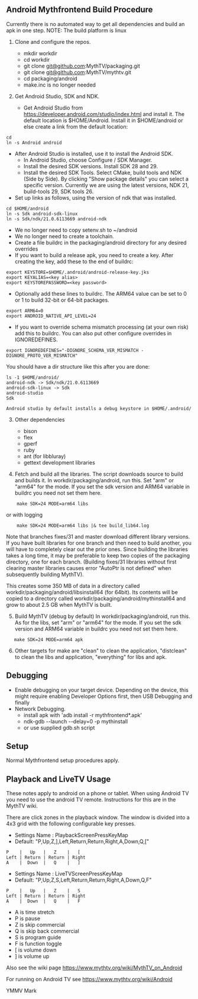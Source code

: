 Android Mythfrontend Build Procedure
------------------------------------

Currently there is no automated way to get all dependencies and build an apk in one step.
NOTE: The build platform is linux

1. Clone and configure the repos.
   * mkdir workdir
   * cd workdir
   * git clone git@github.com:MythTV/packaging.git
   * git clone git@github.com:MythTV/mythtv.git
   * cd packaging/android
   * make.inc is no longer needed

2. Get Android Studio, SDK and NDK.
   * Get Android Studio from https://developer.android.com/studio/index.html
     and install it. The default location is $HOME/Android. Install it in $HOME/android or else create a link from the default location:
     
```
cd
ln -s Android android
```  
   
   * After Android Studio is installed, use it to install the Android SDK.
     * In Android Studio, choose Configure / SDK Manager.
     * Install the desired SDK versions.  Install SDK 28 and 29.
     * Install the desired SDK Tools. Select CMake, build tools and NDK (Side by Side). By clicking "Show package details" you can select a specific version. Currently we are using the latest versions, NDK 21, build-tools 29, SDK tools 26.
   * Set up links as follows, using the version of ndk that was installed.

```
cd $HOME/android
ln -s Sdk android-sdk-linux
ln -s Sdk/ndk/21.0.6113669 android-ndk
```

   * We no longer need to copy setenv.sh to ~/android
   * We no longer need to create a toolchain.
   * Create a file buildrc in the packaging/android directory for any desired overrides
   * If you want to build a release apk, you need to create a key. After creating the key, add these to the end of buildrc:

```
export KEYSTORE=$HOME/.android/android-release-key.jks
export KEYALIAS=<key alias>
export KEYSTOREPASSWORD=<key password>
```

   * Optionally add these lines to buildrc. The ARM64 value can be set to 0 or 1 to build 32-bit or 64-bit packages.

```
export ARM64=0
export ANDROID_NATIVE_API_LEVEL=24
```

   * If you want to override schema mismatch processing (at your own risk)
   add this to buildrc. You can also put other configure overrides in IGNOREDEFINES.

```
export IGNOREDEFINES="-DIGNORE_SCHEMA_VER_MISMATCH -DIGNORE_PROTO_VER_MISMATCH"
```

   You should have a dir structure like this after you are done:

```
ls -1 $HOME/android/
android-ndk -> Sdk/ndk/21.0.6113669
android-sdk-linux -> Sdk
android-studio
Sdk
```

    Android studio by default installs a debug keystore in $HOME/.android/

3. Other dependencies
    * bison
    * flex
    * gperf
    * ruby
    * ant (for libbluray)
    * gettext development libraries

4. Fetch and build all the libraries.
   The script downloads source to build and builds it.
   In workdir/packaging/android, run this. Set "arm" or "arm64" for the mode. If you set the sdk version and ARM64 variable in buildrc you need not set them here.
   
```
    make SDK=24 MODE=arm64 libs
```

   or with logging

```
    make SDK=24 MODE=arm64 libs |& tee build_lib64.log
```

   Note that branches fixes/31 and master download different library versions. If you have built libraries for one branch and then need to build another, you will have to completely clear out the prior ones. Since building the libraries takes a long time, it may be preferable to keep two copies of the packaging directory, one for each branch. (Building fixes/31 libraries without first clearing master libraries causes error "AutoPtr is not defined" when subsequently building MythTV).

   This creates some 350 MB of data in a directory called
   workdir/packaging/android/libsinstall64 (for 64bit).  Its contents
   will be copied to a directory called
   workdir/packaging/android/mythinstall64 and grow to about 2.5 GB
   when MythTV is built.

5. Build MythTV (debug by default)
   In workdir/packaging/android, run this. As for the libs, set "arm" or "arm64" for the mode. If you set the sdk version and ARM64 variable in buildrc you need not set them here.

```
   make SDK=24 MODE=arm64 apk
```

6. Other targets for make are "clean" to clean the application, "distclean" to clean the libs and application, "everything" for libs and apk.

Debugging
---------

* Enable debugging on your target device.  Depending on the device, this might
  require enabling Developer Options first, then USB Debugging and finally
* Network Debugging.
  * install apk with 'adb install -r mythfrontend*.apk'
  * ndk-gdb --launch --delay=0 -p mythinstall
  * or use supplied gdb.sh script


Setup
-----
Normal Mythfrontend setup procedures apply.

Playback and LiveTV Usage
-------------------------

These notes apply to android on a phone or tablet. When using Android TV you need to use the android TV remote. Instructions for this are in the MythTV wiki.

There are click zones in the playback window. The window is divided into a 4x3 grid with the
following configurable key presses.

* Settings Name : PlaybackScreenPressKeyMap
* Default: "P,Up,Z,],Left,Return,Return,Right,A,Down,Q,["

```
P    |   Up   |   Z    |   [
Left | Return | Return | Right
A    |  Down  |   Q    |   ]
```
* Settings Name : LiveTVScreenPressKeyMap
* Default: "P,Up,Z,S,Left,Return,Return,Right,A,Down,Q,F"

```
P    |   Up   |   Z    |   S
Left | Return | Return | Right
A    |  Down  |   Q    |   F
```

* A is time stretch
* P is pause
* Z is skip commercial
* Q is skip back commercial
* S is program guide
* F is function toggle
* [ is volume down
* ] is volume up

Also see the wiki page https://www.mythtv.org/wiki/MythTV_on_Android

For running on Android TV see https://www.mythtv.org/wiki/Android

YMMV
Mark
